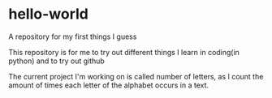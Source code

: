 # hello-world
A repository for my first things I guess

This repository is for me to try out different things I learn in coding(in python) and to try out github

The current project I'm working on is called number of letters, as I count the amount of times each letter of the alphabet occurs in a text.
